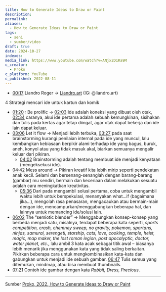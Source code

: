 ```yaml
---
title: How to Generate Ideas to Draw or Paint
description: 
permalink: 
aliases:
  - How to Generate Ideas to Draw or Paint
tags:
  - seni
  - sumber/video
draft: true
date: 2024-10-27
indexes: 
media_link: https://www.youtube.com/watch?v=ANjx2D1Ra9M
c_creator:
  - Proko
c_platform: YouTube
c_published: 2022-08-11
---
```

- [00:17](https://www.youtube.com/watch?v=ANjx2D1Ra9M&t=17) Liandro Roger → [Liandro.art](https://liandro.art/) (IG: @liandro.art)

4 Strategi mencari ide untuk kartun dan komik
- [01:20](https://www.youtube.com/watch?t=80&v=ANjx2D1Ra9M) : Be prolific → [02:03](https://www.youtube.com/watch?t=123&v=ANjx2D1Ra9M) Ide adalah koneksi yang dibuat oleh otak, [02:34](https://www.youtube.com/watch?t=154&v=ANjx2D1Ra9M) caranya, akui ide pertama adalah sebuah kemungkinan, sisihakan dan tulis pada kertas agar tetap diingat, agar otak dapat bekerja dan ide lain dapat keluar.
- [03:06](https://www.youtube.com/watch?t=186&v=ANjx2D1Ra9M) Let it flow → Menjadi lebih terbuka, [03:27](https://www.youtube.com/watch?t=207&v=ANjx2D1Ra9M) pada saat brainstorming kurangi penilaian internal pada ide yang muncul, lalu kembangkan kebiasaan berpikir alami terhadap ide yang bagus, buruk, aneh, konyol atau yang tidak masuk akal, biarkan semuanya mengalir keluar dari pikiran.
	- [04:02](https://www.youtube.com/watch?t=242&v=ANjx2D1Ra9M) Brainstorming adalah tentang membuat ide menjadi kenyataan (mengeksekusi ide).
- [04:42](https://www.youtube.com/watch?t=282&v=ANjx2D1Ra9M) Mess around → Pikiran kreatif kita lebih mirip seperti pendekatan anak kecil. Selami dan bersenang-senanglah dengan barang-barang (gambar) mu sendiri, bermain dan keceriaan dalam melakukan sesuatu adalah cara meningkatkan kreativitas.
	- [05:36](https://www.youtube.com/watch?t=336&v=ANjx2D1Ra9M) Dari pada mengambil solusi pertama, coba untuk mengambil waktu lebih untuk berspekulasi, menanyakan what…if (bagaimana jika…), mengolah rasa penasaran, mengacaukan atau bermain-main dengan ide, mencampurkan/menggabungkan beberapa hal, dan lainnya untuk memancing ide/solusi lain.
- [06:02](https://www.youtube.com/watch?t=362&v=ANjx2D1Ra9M) The “semiotic blender” → Menggabungkan konsep-konsep yang berbeda menjadi satu, misalnya, terdapat beberapa kata seperti, *sports competition, crash, chemney sweep, no gravity, pokemon, spartans, ninjas, samurai, serengeti, starship, cats, love, cooking, temple, heist, magic, map maker, the lost roman legion, post apocalyptic, doctor, water planet, etc.*, lalu ambil 3 kata acak sebagai titik awal – biasanya lebih menarik jika menggunakan kata yang tidak saling berkaitan. Pikirkan beberapa cara untuk mengkombinasikan kata-kata dan gabungkan untuk menjadi ide sebuah gambar. [06:47](https://www.youtube.com/watch?t=407&v=ANjx2D1Ra9M) Tulis semua yang ditemukan, mindmap, atau bisa membuat thumbnails.
-   [07:21](https://www.youtube.com/watch?t=441&v=ANjx2D1Ra9M) Contoh ide gambar dengan kata *Rabbit, Dress, Precious*.




---
Sumber [Proko, 2022, How to Generate Ideas to Draw or Paint](https://www.youtube.com/watch?v=ANjx2D1Ra9M)